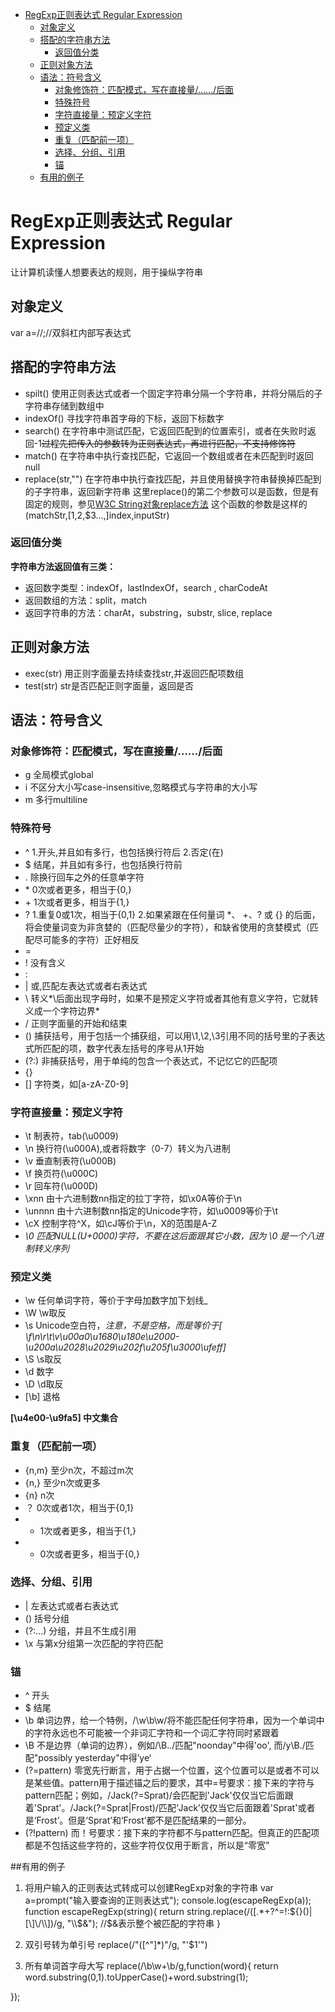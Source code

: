 <!-- TOC -->

- [RegExp正则表达式 Regular Expression](#regexp正则表达式-regular-expression)
    - [对象定义](#对象定义)
    - [搭配的字符串方法](#搭配的字符串方法)
        - [返回值分类](#返回值分类)
    - [正则对象方法](#正则对象方法)
    - [语法：符号含义](#语法符号含义)
        - [对象修饰符：匹配模式，写在直接量/……/后面](#对象修饰符匹配模式写在直接量后面)
        - [特殊符号](#特殊符号)
        - [字符直接量：预定义字符](#字符直接量预定义字符)
        - [预定义类](#预定义类)
        - [重复（匹配前一项）](#重复匹配前一项)
        - [选择、分组、引用](#选择分组引用)
        - [锚](#锚)
    - [有用的例子](#有用的例子)

<!-- /TOC -->

# RegExp正则表达式 Regular Expression
让计算机读懂人想要表达的规则，用于操纵字符串
## 对象定义
var a=//;//双斜杠内部写表达式

## 搭配的字符串方法
- spilt() 使用正则表达式或者一个固定字符串分隔一个字符串，并将分隔后的子字符串存储到数组中
- indexOf() 寻找字符串首字母的下标，返回下标数字
- search() 在字符串中测试匹配，它返回匹配到的位置索引，或者在失败时返回-1~~过程先把传入的参数转为正则表达式，再进行匹配，不支持修饰符~~
- match() 在字符串中执行查找匹配，它返回一个数组或者在未匹配到时返回null
- replace(str,"") 在字符串中执行查找匹配，并且使用替换字符串替换掉匹配到的子字符串，返回新字符串
这里replace()的第二个参数可以是函数，但是有固定的规则，参见[W3C String对象replace方法](http://www.w3school.com.cn/jsref/jsref_replace.asp)
这个函数的参数是这样的(matchStr,[$1,$2,$3...,]index,inputStr)

### 返回值分类
**字符串方法返回值有三类：**
- 返回数字类型：indexOf，lastIndexOf，search , charCodeAt
- 返回数组的方法：split，match
- 返回字符串的方法：charAt，substring，substr, slice, replace

## 正则对象方法
- exec(str) 用正则字面量去持续查找str,并返回匹配项数组
- test(str) str是否匹配正则字面量，返回是否

## 语法：符号含义
### 对象修饰符：匹配模式，写在直接量/……/后面
- g 全局模式global
- i 不区分大小写case-insensitive,忽略模式与字符串的大小写
- m 多行multiline
### 特殊符号
- ^ 1.开头,并且如有多行，也包括换行符后 2.否定(在)
- $ 结尾，并且如有多行，也包括换行符前
- . 除换行回车之外的任意单字符
- \* 0次或者更多，相当于{0,}
- \+ 1次或者更多，相当于{1,}
- ? 1.重复0或1次，相当于{0,1} 2.如果紧跟在任何量词 *、 +、? 或 {} 的后面，将会使量词变为非贪婪的（匹配尽量少的字符），和缺省使用的贪婪模式（匹配尽可能多的字符）正好相反
- =
- ! 没有含义
- :
- | 或,匹配左表达式或者右表达式
- \ 转义*\\后面出现字母时，如果不是预定义字符或者其他有意义字符，它就转义成一个字符边界*
- / 正则字面量的开始和结束
- () 捕获括号，用于包括一个捕获组，可以用\1,\2,\3引用不同的括号里的子表达式所匹配的项，数字代表左括号的序号从1开始
- (?:) 非捕获括号，用于单纯的包含一个表达式，不记忆它的匹配项
- {}
- [] 字符类，如[a-zA-Z0-9]

### 字符直接量：预定义字符
- \t 制表符，tab(\u0009)
- \n 换行符(\u000A),或者将数字（0-7）转义为八进制
- \v 垂直制表符(\u000B)
- \f 换页符(\u000C)
- \r 回车符(\u000D)
- \xnn 由十六进制数nn指定的拉丁字符，如\x0A等价于\n
- \unnnn 由十六进制数nn指定的Unicode字符，如\u0009等价于\t
- \cX 控制字符^X，如\cJ等价于\n，X的范围是A-Z
- *\0 匹配NULL(U+0000)字符，不要在这后面跟其它小数，因为 \0<digits> 是一个八进制转义序列*

### 预定义类
- \w 任何单词字符，等价于字母加数字加下划线_
- \W \w取反
- \s Unicode空白符，*注意，不是空格，而是等价于[ \f\n\r\t\v\u00a0\u1680\u180e\u2000-\u200a\u2028\u2029\u202f\u205f\u3000\ufeff]*
- \S \s取反
- \d 数字
- \D \d取反
- [\b] 退格

**[\u4e00-\u9fa5] 中文集合**

### 重复（匹配前一项）
- {n,m} 至少n次，不超过m次
- {n,} 至少n次或更多
- {n} n次
- ？ 0次或者1次，相当于{0,1}
- + 1次或者更多，相当于{1,}
- * 0次或者更多，相当于{0,}

### 选择、分组、引用
- | 左表达式或者右表达式
- () 括号分组
- (?:...) 分组，并且不生成引用
- \x 与第x分组第一次匹配的字符匹配

### 锚
- ^ 开头
- $ 结尾
- \b 单词边界，给一个特例，/\w\b\w/将不能匹配任何字符串，因为一个单词中的字符永远也不可能被一个非词汇字符和一个词汇字符同时紧跟着
- \B 不是边界（单词的边界），例如/\B../匹配"noonday"中得'oo', 而/y\B./匹配"possibly yesterday"中得’ye‘
- (?=pattern) 零宽先行断言，用于占据一个位置，这个位置可以是或者不可以是某些值。pattern用于描述锚之后的要求，其中=号要求：接下来的字符与pattern匹配；例如，/Jack(?=Sprat)/会匹配到'Jack'仅仅当它后面跟着'Sprat'。/Jack(?=Sprat|Frost)/匹配‘Jack’仅仅当它后面跟着'Sprat'或者是‘Frost’。但是‘Sprat’和‘Frost’都不是匹配结果的一部分。
- (?!pattern) 而！号要求：接下来的字符都不与pattern匹配。但真正的匹配项都是不包括这些字符的，这些字符仅仅用于断言，所以是“零宽”

##有用的例子
1. 将用户输入的正则表达式转成可以创建RegExp对象的字符串
var a=prompt("输入要查询的正则表达式");
        console.log(escapeRegExp(a));
        function escapeRegExp(string){
            return string.replace(/([.*+?^=!:${}()|[\]\/\\])/g, "\\$&"); 
            //$&表示整个被匹配的字符串
        }

2. 双引号转为单引号
replace(/"([^"]*)"/g, "'$1'")

3. 所有单词首字母大写
replace(/\b\w+\b/g,function(word){
    return word.substring(0,1).toUpperCase()+word.substring(1);

});